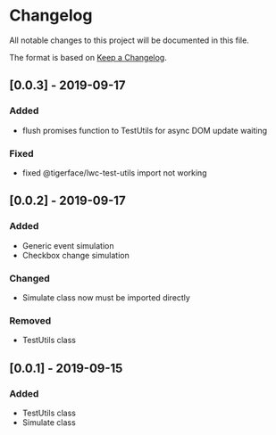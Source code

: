 # Changelog
All notable changes to this project will be documented in this file.

The format is based on [Keep a Changelog](https://keepachangelog.com/en/1.0.0/).

## [0.0.3] - 2019-09-17
### Added
- flush promises function to TestUtils for async DOM update waiting

### Fixed
- fixed @tigerface/lwc-test-utils import not working

## [0.0.2] - 2019-09-17
### Added
- Generic event simulation
- Checkbox change simulation

### Changed
- Simulate class now must be imported directly

### Removed
- TestUtils class

## [0.0.1] - 2019-09-15
### Added
- TestUtils class
- Simulate class
